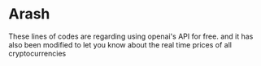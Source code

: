 # Arash
These lines of codes are regarding using openai's API for free. and it has also been modified to let you know about the real time prices of all cryptocurrencies

